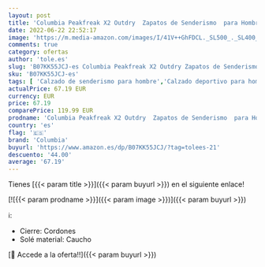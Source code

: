```yaml
---
layout: post
title: 'Columbia Peakfreak X2 Outdry  Zapatos de Senderismo  para Hombre  Graphite  Dark Adobe  45 EU'
date: 2022-06-22 22:52:17
image: 'https://m.media-amazon.com/images/I/41V++GhFDCL._SL500_._SL400_.jpg'
comments: true
category: ofertas
author: 'tole.es'
slug: 'B07KK55JCJ-es Columbia Peakfreak X2 Outdry Zapatos de Senderismo para...'
sku: 'B07KK55JCJ-es'
tags: [ 'Calzado de senderismo para hombre','Calzado deportivo para hombre','Zapatillas de senderismo para hombre','Zapatillas y calzado deportivo para hombre','Zapatos','Zapatos para hombre','Zapatos y complementos','columbia','zapatos','🇪🇸', ]
actualPrice: 67.19 EUR
currency: EUR
price: 67.19
comparePrice: 119.99 EUR
prodname: 'Columbia Peakfreak X2 Outdry  Zapatos de Senderismo  para Hombre  Graphite  Dark Adobe  45 EU'
country: 'es'
flag: '🇪🇸'
brand: 'Columbia'
buyurl: 'https://www.amazon.es/dp/B07KK55JCJ/?tag=tolees-21'
descuento: '44.00'
average: '67.19'
---
```


Tienes [{{< param title >}}]({{< param buyurl >}}) en el siguiente enlace!

[![{{< param prodname >}}]({{< param image >}})]({{< param buyurl >}})

ℹ️:

- Cierre: Cordones
- Solé material: Caucho

[🛒 Accede a la oferta!!]({{< param buyurl >}})
